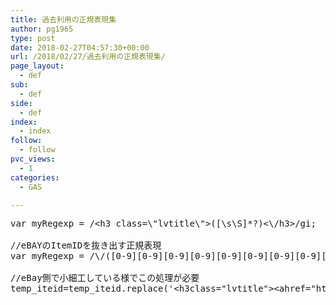 ```yaml
---
title: 過去利用の正規表現集
author: pg1965
type: post
date: 2018-02-27T04:57:30+00:00
url: /2018/02/27/過去利用の正規表現集/
page_layout:
  - def
sub:
  - def
side:
  - def
index:
  - index
follow:
  - follow
pvc_views:
  - 1
categories:
  - GAS

---
```

<pre class="lang:js decode:true ">var myRegexp = /&lt;h3 class=\"lvtitle\"&gt;([\s\S]*?)&lt;\/h3&gt;/gi;

//eBAYのItemIDを抜き出す正規表現
var myRegexp = /\/([0-9][0-9][0-9][0-9][0-9][0-9][0-9][0-9][0-9][0-9][0-9][0-9])\?hash/gi;

//eBay側で小細工している様でこの処理が必要
temp_iteid=temp_iteid.replace('&lt;h3class="lvtitle"&gt;&lt;ahref="https://www.ebay.com/itm/',"");

</pre>

&nbsp;